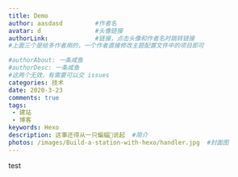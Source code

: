 ```yaml
---
title: Demo
author: aasdasd         #作者名
avatar: d               #头像链接
authorLink:             #链接，点击头像和作者名时跳转链接
#上面三个是给多作者用的，一个作者直接修改主题配置文件中的项目即可

#authorAbout: 一条咸鱼     
#authorDesc: 一条咸鱼
#这两个无效，有需要可以交 issues
categories: 技术
date: 2020-3-23
comments: true
tags: 
 - 建站
 - 博客
keywords: Hexo
description: 这事还得从一只蝙蝠🦇说起  #简介
photos: /images/Build-a-station-with-hexo/handler.jpg  #封面图
---
```


test